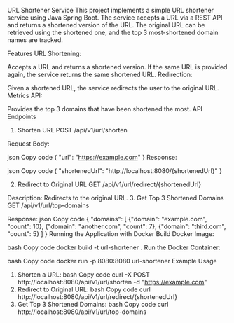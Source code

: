 URL Shortener Service
This project implements a simple URL shortener service using Java Spring Boot. The service accepts a URL via a REST API and returns a shortened version of the URL. The original URL can be retrieved using the shortened one, and the top 3 most-shortened domain names are tracked.

Features
URL Shortening:

Accepts a URL and returns a shortened version.
If the same URL is provided again, the service returns the same shortened URL.
Redirection:

Given a shortened URL, the service redirects the user to the original URL.
Metrics API:

Provides the top 3 domains that have been shortened the most.
API Endpoints
1. Shorten URL
   POST /api/v1/url/shorten

Request Body:

json
Copy code
{
"url": "https://example.com"
}
Response:

json
Copy code
{
"shortenedUrl": "http://localhost:8080/{shortenedUrl}"
}

2. Redirect to Original URL
   GET /api/v1/url/redirect/{shortenedUrl}

Description: Redirects to the original URL.
3. Get Top 3 Shortened Domains
   GET /api/v1/url/top-domains

Response:
json
Copy code
{
"domains": [
{"domain": "example.com", "count": 10},
{"domain": "another.com", "count": 7},
{"domain": "third.com", "count": 5}
]
}
Running the Application with Docker
Build Docker Image:

bash
Copy code
docker build -t url-shortener .
Run the Docker Container:

bash
Copy code
docker run -p 8080:8080 url-shortener
Example Usage
1. Shorten a URL:
   bash
   Copy code
   curl -X POST http://localhost:8080/api/v1/url/shorten -d "https://example.com"
2. Redirect to Original URL:
   bash
   Copy code
   curl http://localhost:8080/api/v1/url/redirect/{shortenedUrl}
3. Get Top 3 Shortened Domains:
   bash
   Copy code
   curl http://localhost:8080/api/v1/url/top-domains